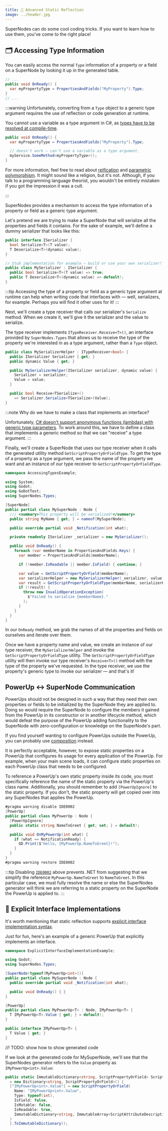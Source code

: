 ```yaml
---
title: 🔬 Advanced Static Reflection
image: ../header.jpg
---
```


SuperNodes can do some cool coding tricks. If you want to learn how to use them, you've come to the right place!

## 🗂 Accessing Type Information

You can easily access the normal `Type` information of a property or a field on a SuperNode by looking it up in the generated table.

```csharp
// ...
public void OnReady() {
  var myPropertyType = PropertiesAndFields("MyProperty").Type;
}
// ...
```

:::warning
Unfortunately, converting from a `Type` object to a generic type argument requires the use of reflection or code generation at runtime.

You cannot use a variable as a type argument in C#, as [types have to be resolved at compile-time][no-variables-as-type-arguments].

```csharp
public void OnReady() {
  var myPropertyType = PropertiesAndFields("MyProperty").Type;

  // doesn't work — can't use a variable as a type argument.
  myService.SomeMethod<myPropertyType>();
}
```

For more information, feel free to read about [reification] and [parametric polymorphism]. It might sound like a religion, but it's not. Although, if you talk to a programming language theorist, you wouldn't be entirely mistaken if you got the impression it was a cult.

:::

SuperNodes provides a mechanism to access the type information of a property or field as a generic type argument.

Let's pretend we are trying to make a SuperNode that will serialize all the properties and fields it contains. For the sake of example, we'll define a dummy serializer that looks like this:

```csharp
public interface ISerializer {
  bool Serialize<T>(T value);
  T Deserialize<T>(dynamic value);
}

// Stub implementation for example — build or use your own serializer!
public class MySerializer : ISerializer {
  public bool Serialize<T>(T value) => true;
  public T Deserialize<T>(dynamic value) => default!;
}
```

:::tip
Accessing the type of a property or field as a generic type argument at runtime can help when writing code that interfaces with — well, serializers, for example. Perhaps you will find it other uses for it!
:::

Next, we'll create a type receiver that calls our serializer's `Serialize` method. When we create it, we'll give it the serializer and the value to serialize.

The type receiver implements `ITypeReceiver.Receive<T>()`, an interface provided by `SuperNodes.Types` that allows us to receive the type of the property we're interested in as a type argument, rather than a `Type` object.

```csharp
public class MySerializerHelper : ITypeReceiver<bool> {
  public ISerializer Serializer { get; }
  public dynamic Value { get; }

  public MySerializerHelper(ISerializer serializer, dynamic value) {
    Serializer = serializer;
    Value = value;
  }

  public bool Receive<TSerialize>()
    => Serializer.Serialize<TSerialize>(Value);
}
```

:::note
Why do we have to make a class that implements an interface?

Unfortunately, [C# doesn't support anonymous functions (lambdas) with generic type parameters][no-generic-lambdas]. To work around this, we have to define a class that implements a generic method so that we can "receive" a type argument.
:::

Finally, we'll create a SuperNode that uses our type receiver when it calls the generated utility method `GetScriptPropertyOrFieldType`. To get the type of a property as a type argument, we pass the name of the property we want and an instance of our type receiver to `GetScriptPropertyOrFieldType`.

```csharp
namespace AccessingTypesExample;

using System;
using Godot;
using GoDotTest;
using SuperNodes.Types;

[SuperNode]
public partial class MySuperNode : Node {
  /// <summary>This property will be serialized!</summary>
  public string MyName { get; } = nameof(MySuperNode);

  public override partial void _Notification(int what);

  private readonly ISerializer _serializer = new MySerializer();

  public void OnReady() {
    foreach (var memberName in PropertiesAndFields.Keys) {
      var member = PropertiesAndFields[memberName];

      if (!member.IsReadable || member.IsField) { continue; }

      var value = GetScriptPropertyOrField(memberName);
      var serializerHelper = new MySerializerHelper(_serializer, value);
      var result = GetScriptPropertyOrFieldType(memberName, serializerHelper);
      if (!result) {
        throw new InvalidOperationException(
          $"Failed to serialize {memberName}."
        );
      }
    }
  }
}
```

In our `OnReady` method, we grab the names of all the properties and fields on ourselves and iterate over them.

Once we have a property name and value, we create an instance of our type receiver, the `MySerializerHelper` and invoke the `GetScriptPropertyOrFieldType` utility. The `GetScriptPropertyOrFieldType` utility will then invoke our type receiver's `Receive<T>()` method with the type of the property we've requested. In the type receiver, we use the property's generic type to invoke our serializer — and that's it!

## PowerUp ↔️ SuperNode Communication

PowerUps should not be designed in such a way that they need their own properties or fields to be initialized by the SuperNode they are applied to. Doing so would require the SuperNode to configure the members it gained from the PowerUp in its constructor or in another lifecycle method, which would defeat the purpose of the PowerUp adding functionality to the SuperNode with zero-configuration or knowledge on the SuperNode's part.

If you find yourself wanting to configure PowerUps outside the PowerUp, you can probably use [composition][composition-pattern] instead.

It is perfectly acceptable, however, to expose static properties on a PowerUp that configures its usage for every application of the PowerUp. For example, when your main scene loads, it can configure static properties on each PowerUp class that needs to be configured.

To reference a PowerUp's own static property inside its code, you must specifically reference the name of the static property via the PowerUp's class name. Additionally, you should remember to add `[PowerUpIgnore]` to the static property. If you don't, the static property will get copied over into any SuperNodes that applies the PowerUp.

```csharp
#pragma warning disable IDE0002
[PowerUp]
public partial class MyPowerUp : Node {
  [PowerUpIgnore]
  public static string NameToGreet { get; set; } = default!;

  public void OnMyPowerUp(int what) {
    if (what == NotificationReady) {
      GD.Print($"Hello, {MyPowerUp.NameToGreet}!");
    }
  }
}
#pragma warning restore IDE0002
```

:::tip
Disabling [`IDE0002`][IDE0002] above prevents .NET from suggesting that we simplify the reference `MyPowerUp.NameToGreet` to `NameToGreet`. In this particular case, we must fully resolve the name or else the SuperNodes generator will think we are referring to a static property on the SuperNode the PowerUp is applied to.
:::

## 🧮 Explicit Interface Implementations

It's worth mentioning that static reflection supports [explicit interface implementation syntax][explicit-interface-implementations].

Just for fun, here's an example of a generic PowerUp that explicitly implements an interface.

```csharp
namespace ExplicitInterfaceImplementationExample;

using Godot;
using SuperNodes.Types;

[SuperNode(typeof(MyPowerUp<int>))]
public partial class MySuperNode : Node {
  public override partial void _Notification(int what);

  public void OnReady() { }
}

[PowerUp]
public partial class MyPowerUp<T> : Node, IMyPowerUp<T> {
  T IMyPowerUp<T>.Value { get; } = default!;
}

public interface IMyPowerUp<T> {
  T Value { get; }
}
```

//! TODO: show how to show generated code

If we look at the generated code for MySuperNode, we'll see that the SuperNodes generator refers to the `Value` property as `IMyPowerUp<int>.Value`:

```csharp
public static ImmutableDictionary<string, ScriptPropertyOrField> ScriptPropertiesAndFields { get; }
  = new Dictionary<string, ScriptPropertyOrField>() {
  ["IMyPowerUp<int>.Value"] = new ScriptPropertyOrField(
    Name: "IMyPowerUp<int>.Value",
    Type: typeof(int),
    IsField: false,
    IsMutable: false,
    IsReadable: true,
    ImmutableDictionary<string, ImmutableArray<ScriptAttributeDescription>>.Empty
  )
  }.ToImmutableDictionary();
```

[no-variables-as-type-arguments]: https://stackoverflow.com/a/2107864
[reification]: https://en.wikipedia.org/wiki/Reification_(computer_science)
[parametric polymorphism]: https://en.wikipedia.org/wiki/Parametric_polymorphism
[no-generic-lambdas]: https://stackoverflow.com/a/2405060
[composition-pattern]: https://en.wikipedia.org/wiki/Composition_over_inheritance
[IDE0002]: https://learn.microsoft.com/en-us/dotnet/fundamentals/code-analysis/style-rules/ide0002
[explicit-interface-implementations]: https://learn.microsoft.com/en-us/dotnet/csharp/programming-guide/interfaces/explicit-interface-implementation
